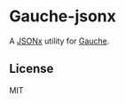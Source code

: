 # Gauche-jsonx

A [JSONx](https://www.ibm.com/support/knowledgecenter/en/SS9H2Y_7.1.0/com.ibm.dp.doc/json_jsonx.html) utility for [Gauche](http://practical-scheme.net/gauche/index.html).

## License

MIT
